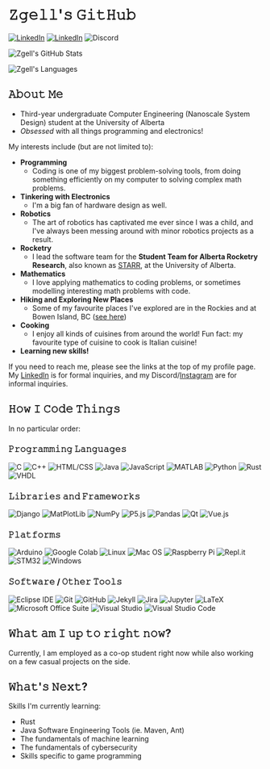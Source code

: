 <!--
Tools used to produce this README file:

Monospace Text (for section headers): https://coolsymbol.com/cool-fancy-text-generator.html
Profile Stats: https://github.com/anuraghazra/github-readme-stats
The Shields (in the "How I Code Things" section): 
-->

# 𝚉𝚐𝚎𝚕𝚕'𝚜 𝙶𝚒𝚝𝙷𝚞𝚋

<a href="https://www.linkedin.com/in/zachary-gellner-866143203/"><img alt="LinkedIn" src="https://img.shields.io/badge/LinkedIn-My%20LinkedIn%20Page-0E76A8?style=for-the-badge&logo=linkedin"></a>
<a href="https://www.instagram.com/zgell/?hl=en"><img alt="LinkedIn" src="https://img.shields.io/badge/Insta-%40zgell-C13584?style=for-the-badge&logo=instagram"></a>
<a><img alt="Discord" src="https://img.shields.io/badge/Discord-Zgell%230436-7289da?style=for-the-badge&logo=discord"></a>

![Zgell's GitHub Stats](https://github-readme-stats.vercel.app/api?username=zgell&theme=merko)

![Zgell's Languages](https://github-readme-stats.vercel.app/api/top-langs/?username=zgell&hide=html,css,scss&theme=merko&layout=compact)



## 𝙰𝚋𝚘𝚞𝚝 𝙼𝚎
- Third-year undergraduate Computer Engineering (Nanoscale System Design) student at the University of Alberta
- *Obsessed* with all things programming and electronics!

My interests include (but are not limited to):
- **Programming**
    - Coding is one of my biggest problem-solving tools, from doing something efficiently on my computer to solving complex math problems.
- **Tinkering with Electronics**
    - I'm a big fan of hardware design as well.
- **Robotics**
    - The art of robotics has captivated me ever since I was a child, and I've always been messing around with minor robotics projects as a result.
- **Rocketry**
    - I lead the software team for the **Student Team for Alberta Rocketry Research**, also known as [STARR](https://github.com/UASTARR), at the University of Alberta.
- **Mathematics**
    - I love applying mathematics to coding problems, or sometimes modelling interesting math problems with code.
- **Hiking and Exploring New Places**
    - Some of my favourite places I've explored are in the Rockies and at Bowen Island, BC ([see here](https://www.instagram.com/zgell/))
- **Cooking**
    - I enjoy all kinds of cuisines from around the world! Fun fact: my favourite type of cuisine to cook is Italian cuisine!
- **Learning new skills!**

If you need to reach me, please see the links at the top of my profile page. My [LinkedIn](https://www.linkedin.com/in/zachary-gellner-866143203/) is for formal inquiries, and my Discord/[Instagram](https://www.instagram.com/zgell/?hl=en) are for informal inquiries.



## 𝙷𝚘𝚠 𝙸 𝙲𝚘𝚍𝚎 𝚃𝚑𝚒𝚗𝚐𝚜
In no particular order:
### 𝙿𝚛𝚘𝚐𝚛𝚊𝚖𝚖𝚒𝚗𝚐 𝙻𝚊𝚗𝚐𝚞𝚊𝚐𝚎𝚜
<!-- If a colour can't be used because of the logo, just average it with black using a gradient generator. -->
![C](https://img.shields.io/badge/-C-49596a?style=for-the-badge&logo=c)
![C++](https://img.shields.io/badge/-C%2B%2B-00599C?style=for-the-badge&logo=c%2b%2b)
![HTML/CSS](https://img.shields.io/badge/-HTML%2FCSS-8E0000?style=for-the-badge&logo=html5)
![Java](https://img.shields.io/badge/-Java-007396?style=for-the-badge)
![JavaScript](https://img.shields.io/badge/-JavaScript-746B00?style=for-the-badge&logo=javascript)
![MATLAB](https://img.shields.io/badge/-MATLAB-orange?style=for-the-badge)
![Python](https://img.shields.io/badge/-Python-003D6C?style=for-the-badge&logo=python)
![Rust](https://img.shields.io/badge/-Rust-000000?style=for-the-badge&logo=rust)
![VHDL](https://img.shields.io/badge/-VHDL-909090?style=for-the-badge)

### 𝙻𝚒𝚋𝚛𝚊𝚛𝚒𝚎𝚜 𝚊𝚗𝚍 𝙵𝚛𝚊𝚖𝚎𝚠𝚘𝚛𝚔𝚜
![Django](https://img.shields.io/badge/-Django-092E20?style=for-the-badge&logo=django)
![MatPlotLib](https://img.shields.io/badge/-MatPlotLib-11557c?style=for-the-badge)
![NumPy](https://img.shields.io/badge/-NumPy-013243?style=for-the-badge&logo=numpy)
![P5.js](https://img.shields.io/badge/-P5.js-ED225D?style=for-the-badge&logo=p5.js)
![Pandas](https://img.shields.io/badge/-Pandas-150458?style=for-the-badge&logo=pandas)
![Qt](https://img.shields.io/badge/-Qt-006900?style=for-the-badge&logo=qt)
![Vue.js](https://img.shields.io/badge/-Vue.js-006237?style=for-the-badge&logo=vue.js)

### 𝙿𝚕𝚊𝚝𝚏𝚘𝚛𝚖𝚜
![Arduino](https://img.shields.io/badge/-Arduino-004F56?style=for-the-badge&logo=arduino)
![Google Colab](https://img.shields.io/badge/-Google%20Colab-864C00?style=for-the-badge&logo=google-colab)
![Linux](https://img.shields.io/badge/-Linux-805C00?style=for-the-badge&logo=linux)
![Mac OS](https://img.shields.io/badge/-Mac%20OS-000000?style=for-the-badge&logo=macos)
![Raspberry Pi](https://img.shields.io/badge/-Raspberry%20Pi-A22846?style=for-the-badge&logo=raspberry-pi)
![Repl.it](https://img.shields.io/badge/-Replit-2C3D45?style=for-the-badge&logo=replit)
![STM32](https://img.shields.io/badge/-STM32-03234B?style=for-the-badge&logo=stmicroelectronics)
![Windows](https://img.shields.io/badge/-Windows-0078D6?style=for-the-badge&logo=windows)

### 𝚂𝚘𝚏𝚝𝚠𝚊𝚛𝚎 / 𝙾𝚝𝚑𝚎𝚛 𝚃𝚘𝚘𝚕𝚜
![Eclipse IDE](https://img.shields.io/badge/-Eclipse%20IDE-2C2255?style=for-the-badge&logo=eclipse-ide)
![Git](https://img.shields.io/badge/-Git-960000?style=for-the-badge&logo=git)
![GitHub](https://img.shields.io/badge/-GitHub-181717?style=for-the-badge&logo=github)
![Jekyll](https://img.shields.io/badge/-Jekyll-CC0000?style=for-the-badge&logo=jekyll)
![Jira](https://img.shields.io/badge/-Jira-0052CC?style=for-the-badge&logo=jira)
![Jupyter](https://img.shields.io/badge/-Jupyter-902200?style=for-the-badge&logo=jupyter)
![LaTeX](https://img.shields.io/badge/-LATEX-008080?style=for-the-badge&logo=latex)
![Microsoft Office Suite](https://img.shields.io/badge/-Microsoft%20Office%20Suite-D83B01?style=for-the-badge&logo=microsoft-office)
![Visual Studio](https://img.shields.io/badge/-Visual%20Studio-5C2D91?style=for-the-badge&logo=visual-studio)
![Visual Studio Code](https://img.shields.io/badge/-Visual%20Studio%20Code-007ACC?style=for-the-badge&logo=visual-studio-code)



## 𝚆𝚑𝚊𝚝 𝚊𝚖 𝙸 𝚞𝚙 𝚝𝚘 𝚛𝚒𝚐𝚑𝚝 𝚗𝚘𝚠?

Currently, I am employed as a co-op student right now while also working on a few casual projects on the side.



## 𝚆𝚑𝚊𝚝'𝚜 𝙽𝚎𝚡𝚝?
Skills I'm currently learning:
- Rust
- Java Software Engineering Tools (ie. Maven, Ant)
- The fundamentals of machine learning
- The fundamentals of cybersecurity
- Skills specific to game programming

